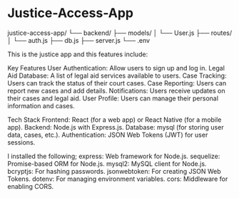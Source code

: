 # Justice-Access-App

justice-access-app/
└── backend/
    ├── models/
    │   └── User.js
    ├── routes/
    │   └── auth.js
    ├── db.js
    ├── server.js
    └── .env

    
This is the justice app and this features include:

Key Features
User Authentication: Allow users to sign up and log in.
Legal Aid Database: A list of legal aid services available to users.
Case Tracking: Users can track the status of their court cases.
Case Reporting: Users can report new cases and add details.
Notifications: Users receive updates on their cases and legal aid.
User Profile: Users can manage their personal information and cases.

Tech Stack
Frontend: React (for a web app) or React Native (for a mobile app).
Backend: Node.js with Express.js.
Database: mysql (for storing user data, cases, etc.).
Authentication: JSON Web Tokens (JWT) for user sessions.

I installed the following;
express: Web framework for Node.js.
sequelize: Promise-based ORM for Node.js.
mysql2: MySQL client for Node.js.
bcryptjs: For hashing passwords.
jsonwebtoken: For creating JSON Web Tokens.
dotenv: For managing environment variables.
cors: Middleware for enabling CORS.

